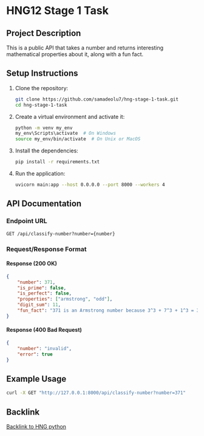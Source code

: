 # HNG12 Stage 1 Task

## Project Description

This is a public API that takes a number and returns interesting mathematical properties about it, along with a fun fact.

## Setup Instructions

1. Clone the repository:

    ```sh
    git clone https://github.com/samadeolu7/hng-stage-1-task.git
    cd hng-stage-1-task
    ```

2. Create a virtual environment and activate it:

    ```sh
    python -m venv my_env
    my_env\Scripts\activate  # On Windows
    source my_env/bin/activate  # On Unix or MacOS
    ```

3. Install the dependencies:

    ```sh
    pip install -r requirements.txt
    ```

4. Run the application:

    ```sh
    uvicorn main:app --host 0.0.0.0 --port 8000 --workers 4
    ```

## API Documentation

### Endpoint URL

`GET /api/classify-number?number={number}`

### Request/Response Format

#### Response (200 OK)

```json
{
    "number": 371,
    "is_prime": false,
    "is_perfect": false,
    "properties": ["armstrong", "odd"],
    "digit_sum": 11,
    "fun_fact": "371 is an Armstrong number because 3^3 + 7^3 + 1^3 = 371"
}
```

#### Response (400 Bad Request)

```json
{
    "number": "invalid",
    "error": true
}
```

## Example Usage

```sh
curl -X GET "http://127.0.0.1:8000/api/classify-number?number=371"
```

## Backlink

[Backlink to HNG python](https://hng.tech/hire/python-developers)